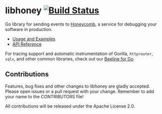 # libhoney [![Build Status](https://travis-ci.org/honeycombio/libhoney-go.svg?branch=master)](https://travis-ci.org/honeycombio/libhoney-go)

Go library for sending events to [Honeycomb](https://honeycomb.io), a service for debugging your software in production.

- [Usage and Examples](https://docs.honeycomb.io/sdk/go/)
- [API Reference](https://godoc.org/github.com/honeycombio/libhoney-go)

For tracing support and automatic instrumentation of Gorilla, `httprouter`, `sqlx`, and other common libraries, check out our [Beeline for Go](https://github.com/honeycombio/beeline-go).

## Contributions

Features, bug fixes and other changes to libhoney are gladly accepted. Please
open issues or a pull request with your change. Remember to add your name to the
CONTRIBUTORS file!

All contributions will be released under the Apache License 2.0.

